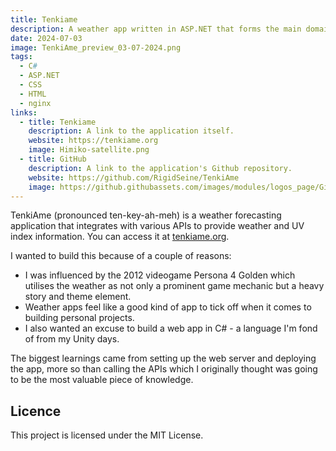 ```yaml
---
title: Tenkiame
description: A weather app written in ASP.NET that forms the main domain of this blog
date: 2024-07-03
image: TenkiAme_preview_03-07-2024.png
tags:
  - C#
  - ASP.NET
  - CSS
  - HTML
  - nginx
links:
  - title: Tenkiame
    description: A link to the application itself.
    website: https://tenkiame.org
    image: Himiko-satellite.png
  - title: GitHub
    description: A link to the application's Github repository.
    website: https://github.com/RigidSeine/TenkiAme
    image: https://github.githubassets.com/images/modules/logos_page/GitHub-Mark.png
---
```


TenkiAme (pronounced ten-key-ah-meh) is a weather forecasting application that integrates with various APIs to provide weather and UV index information. You can access it at [tenkiame.org](https://tenkiame.org).

I wanted to build this because of a couple of reasons:
- I was influenced by the 2012 videogame Persona 4 Golden which utilises the weather as not only a prominent game mechanic but a heavy story and theme element.
- Weather apps feel like a good kind of app to tick off when it comes to building personal projects.
- I also wanted an excuse to build a web app in C# - a language I'm fond of from my Unity days.

The biggest learnings came from setting up the web server and deploying the app, more so than calling the APIs which I originally thought was going to be the most valuable piece of knowledge.


## Licence
This project is licensed under the MIT License.
